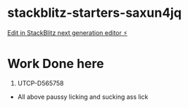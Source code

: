 # stackblitz-starters-saxun4jq

[Edit in StackBlitz next generation editor ⚡️](https://stackblitz.com/~/github.com/sniffowomo/stackblitz-starters-saxun4jq)

# Work Done here

1. UTCP-D565758

- All above paussy licking and sucking ass lick
